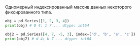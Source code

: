 Одномерный индексированный массив данных некоторого фиксированного типа.


```python
obj = pd.Series([1, 2, 3, 4])
print(obj) # 0 4; 1 7 ... dtype: int64

obj2 = pd.Series([4, 7, -5, 3], index=['d', 'b', 'a', 'c'])
print(obj2) # d 4; b 7 ... dtype: int64
```
